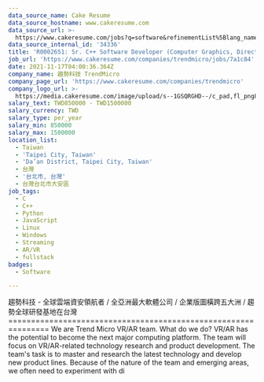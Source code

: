 ```yaml
---
data_source_name: Cake Resume
data_source_hostname: www.cakeresume.com
data_source_url: >-
  https://www.cakeresume.com/jobs?q=software&refinementList%5Blang_name%5D%5B0%5D=English&refinementList%5Bsalary_type%5D=per_year&range%5Bsalary_range%5D%5Bmin%5D=1000000&page=2
data_source_internal_id: '34336'
title: 'R0002651: Sr. C++ Software Developer (Computer Graphics, DirectX, VR)'
job_url: 'https://www.cakeresume.com/companies/trendmicro/jobs/7a1c84'
date: 2021-11-17T04:00:36.364Z
company_name: 趨勢科技 TrendMicro
company_page_url: 'https://www.cakeresume.com/companies/trendmicro'
company_logo_url: >-
  https://media.cakeresume.com/image/upload/s--1GSQRGHD--/c_pad,fl_png8,h_200,w_200/v1536046772/i1wwlco86slotrkxcujd.png
salary_text: TWD850000 - TWD1500000
salary_currency: TWD
salary_type: per_year
salary_min: 850000
salary_max: 1500000
location_list:
  - Taiwan
  - 'Taipei City, Taiwan'
  - 'Da’an District, Taipei City, Taiwan'
  - 台灣
  - '台北市, 台灣'
  - 台灣台北市大安區
job_tags:
  - C
  - C++
  - Python
  - JavaScript
  - Linux
  - Windows
  - Streaming
  - AR/VR
  - fullstack
badges:
  - Software

---
```


趨勢科技 - 全球雲端資安領航者 / 全亞洲最大軟體公司 / 企業版圖橫跨五大洲 / 趨勢全球研發基地在台灣 =============================================================== We are Trend Micro VR/AR team. What do we do? VR/AR has the potential to become the next major computing platform. The team will focus on VR/AR-related technology research and product development. The team's task is to master and research the latest technology and develop new product lines. Because of the nature of the team and emerging areas, we often need to experiment with di